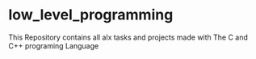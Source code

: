 # low_level_programming
This Repository contains all alx tasks and projects made with The C and C++ programing Language

